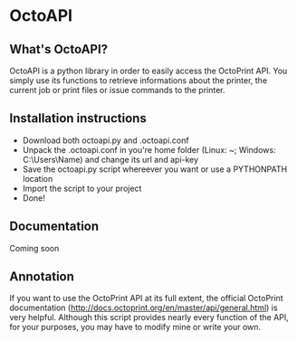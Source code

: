 # OctoAPI
## What's OctoAPI?
OctoAPI is a python library in order to easily access the OctoPrint API. You simply use its functions to retrieve informations about the printer, the current job or print files or issue commands to the printer.

## Installation instructions
- Download both octoapi.py and .octoapi.conf
- Unpack the .octoapi.conf in you're home folder (Linux: ~; Windows: C:\Users\Name) and change its url and api-key
- Save the octoapi.py script whereever you want or use a PYTHONPATH location
- Import the script to your project
- Done!

## Documentation
Coming soon

## Annotation
If you want to use the OctoPrint API at its full extent, the official OctoPrint documentation (http://docs.octoprint.org/en/master/api/general.html) is very helpful. Although this script provides nearly every function of the API, for your purposes, you may have to modify mine or write your own.
